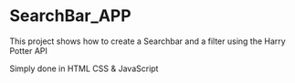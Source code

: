 # SearchBar_APP
This project shows how to create a Searchbar and a filter using the Harry Potter API

Simply done in HTML CSS & JavaScript
